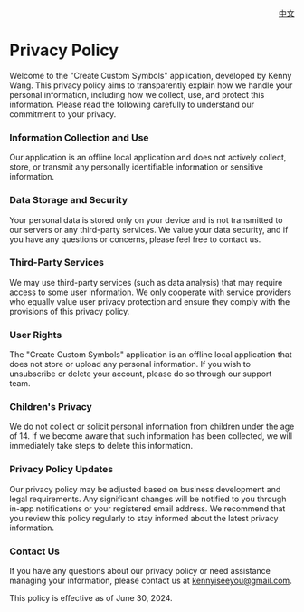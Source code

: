 <p align="right">
  <a href="./privacy-policy.zh.md">中文</a>
</p>
<!--rehype:style=float: right; bottom: -36px; position: relative;-->

Privacy Policy
===

Welcome to the "Create Custom Symbols" application, developed by Kenny Wang. This privacy policy aims to transparently explain how we handle your personal information, including how we collect, use, and protect this information. Please read the following carefully to understand our commitment to your privacy.

### Information Collection and Use

Our application is an offline local application and does not actively collect, store, or transmit any personally identifiable information or sensitive information.

### Data Storage and Security

Your personal data is stored only on your device and is not transmitted to our servers or any third-party services. We value your data security, and if you have any questions or concerns, please feel free to contact us.

### Third-Party Services

We may use third-party services (such as data analysis) that may require access to some user information. We only cooperate with service providers who equally value user privacy protection and ensure they comply with the provisions of this privacy policy.

### User Rights

The "Create Custom Symbols" application is an offline local application that does not store or upload any personal information. If you wish to unsubscribe or delete your account, please do so through our support team.

### Children's Privacy

We do not collect or solicit personal information from children under the age of 14. If we become aware that such information has been collected, we will immediately take steps to delete this information.

### Privacy Policy Updates

Our privacy policy may be adjusted based on business development and legal requirements. Any significant changes will be notified to you through in-app notifications or your registered email address. We recommend that you review this policy regularly to stay informed about the latest privacy information.

### Contact Us

If you have any questions about our privacy policy or need assistance managing your information, please contact us at kennyiseeyou@gmail.com.

This policy is effective as of June 30, 2024.